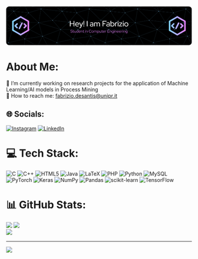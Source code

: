 ![Header](./github-header-image.png)
# About Me:
🔭 I’m currently working on research projects for the application of Machine Learning/AI models in Process Mining<br>🌱 How to reach me: fabrizio.desantis@unipr.it<br>


## 🌐 Socials:
[![Instagram](https://img.shields.io/badge/Instagram-%23E4405F.svg?logo=Instagram&logoColor=white)](https://instagram.com/_fabrizio.desantis_) [![LinkedIn](https://img.shields.io/badge/LinkedIn-%230077B5.svg?logo=linkedin&logoColor=white)](https://linkedin.com/in/fabrizio-de-santis-075474158) 

# 💻 Tech Stack:
![C](https://img.shields.io/badge/c-%2300599C.svg?style=for-the-badge&logo=c&logoColor=white) ![C++](https://img.shields.io/badge/c++-%2300599C.svg?style=for-the-badge&logo=c%2B%2B&logoColor=white) ![HTML5](https://img.shields.io/badge/html5-%23E34F26.svg?style=for-the-badge&logo=html5&logoColor=white) ![Java](https://img.shields.io/badge/java-%23ED8B00.svg?style=for-the-badge&logo=java&logoColor=white) ![LaTeX](https://img.shields.io/badge/latex-%23008080.svg?style=for-the-badge&logo=latex&logoColor=white) ![PHP](https://img.shields.io/badge/php-%23777BB4.svg?style=for-the-badge&logo=php&logoColor=white) ![Python](https://img.shields.io/badge/python-3670A0?style=for-the-badge&logo=python&logoColor=ffdd54) ![MySQL](https://img.shields.io/badge/mysql-%2300f.svg?style=for-the-badge&logo=mysql&logoColor=white) ![PyTorch](https://img.shields.io/badge/PyTorch-%23EE4C2C.svg?style=for-the-badge&logo=PyTorch&logoColor=white) ![Keras](https://img.shields.io/badge/Keras-%23D00000.svg?style=for-the-badge&logo=Keras&logoColor=white) ![NumPy](https://img.shields.io/badge/numpy-%23013243.svg?style=for-the-badge&logo=numpy&logoColor=white) ![Pandas](https://img.shields.io/badge/pandas-%23150458.svg?style=for-the-badge&logo=pandas&logoColor=white) ![scikit-learn](https://img.shields.io/badge/scikit--learn-%23F7931E.svg?style=for-the-badge&logo=scikit-learn&logoColor=white) ![TensorFlow](https://img.shields.io/badge/TensorFlow-%23FF6F00.svg?style=for-the-badge&logo=TensorFlow&logoColor=white)
# 📊 GitHub Stats:
![](https://github-readme-stats.vercel.app/api?username=FabrizioDeSantis&theme=radical&hide_border=false&include_all_commits=true&count_private=false)
![](https://github-readme-streak-stats.herokuapp.com/?user=FabrizioDeSantis&theme=radical&hide_border=false)<br/>
![](https://github-readme-stats.vercel.app/api/top-langs/?username=FabrizioDeSantis&theme=radical&hide_border=false&include_all_commits=true&count_private=false&layout=compact)

---
[![](https://visitcount.itsvg.in/api?id=FabrizioDeSantis&icon=0&color=0)](https://visitcount.itsvg.in)

<!-- Proudly created with GPRM ( https://gprm.itsvg.in ) -->
